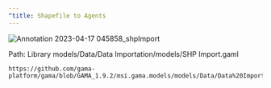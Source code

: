 ```yaml
---
^title: Shapefile to Agents
---
```


![Annotation 2023-04-17 045858_shpImport](https://user-images.githubusercontent.com/4437331/232368120-c0eece0e-edf2-454f-96e3-f0555aca09df.png)

Path: Library models/Data/Data Importation/models/SHP Import.gaml

```gaml reference
https://github.com/gama-platform/gama/blob/GAMA_1.9.2/msi.gama.models/models/Data/Data%20Importation/models/SHP%20Import.gaml
```

